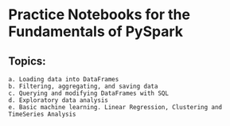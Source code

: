 # Practice Notebooks for the Fundamentals of PySpark 

## Topics:
    a. Loading data into DataFrames
    b. Filtering, aggregating, and saving data
    c. Querying and modifying DataFrames with SQL
    d. Exploratory data analysis
    e. Basic machine learning. Linear Regression, Clustering and TimeSeries Analysis


